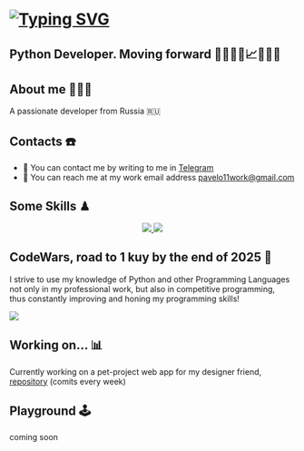 [![Typing SVG](https://readme-typing-svg.demolab.com?font=Inter&weight=800&size=31&duration=2300&pause=500&color=91FF89&random=false&width=550&lines=Hi+there+!+%F0%9F%91%8B%F0%9F%8F%BB;Welcome+to+my+GitHub.;My+name+is+Pavel%2C+Python+Dev+%F0%9F%91%A8%F0%9F%8F%BC%E2%80%8D%F0%9F%92%BB)](https://git.io/typing-svg)
========================

Python Developer. Moving forward 👨🏼‍💻🎯📈🏋🏼💸
---------------------------------------------------------------------------------------

## About me 🙆🏼‍♂️
A passionate developer from Russia 🇷🇺

## Contacts ☎️
*  📲 You can contact me by writing to me in [Telegram](https://t.me/pavelO11)
*  📩 You can reach me at my work email address [pavelo11work@gmail.com](mailto:pavelo11work@gmail.com)

## Some Skills ♟
<p align="center">
  <a href="https://skillicons.dev">
    <img src="https://skillicons.dev/icons?i=python,ts,js,react,nextjs,postgres,nginx,bootstrap,sass,tailwind,github" />
    <img src="https://skillicons.dev/icons?i=postman,docker,notion,vscode,pycharm,webstorm,figma" />
  </a>
</p>

## CodeWars, road to 1 kuy by the end of 2025 🏅
I strive to use my knowledge of Python and other Programming Languages not only in my professional work, but also in competitive programming,<br> thus constantly improving and honing my programming skills!
<p>
   <img src="https://www.codewars.com/users/Pavel%20O/badges/large" />
</p>

## Working on... 📊
Currently working on a pet-project web app for my designer friend, [repository](https://github.com/pavelO11/StarflowDesign-Web-App) (comits every week)

## Playground 🕹
<section aling='center'>
  coming soon
</section>
